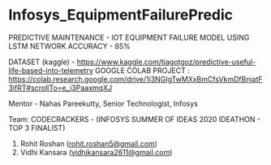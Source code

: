 # Infosys_EquipmentFailurePredic
PREDICTIVE MAINTENANCE - IOT
EQUIPMENT FAILURE MODEL USING LSTM NETWORK 
ACCURACY - 85%


DATASET (kaggle) - https://www.kaggle.com/tiagotgoz/predictive-useful-life-based-into-telemetry
GOOGLE COLAB PROJECT :  https://colab.research.google.com/drive/1i3NGIgTwMXxBmCfsVkmDfBnjatF3ifRT#scrollTo=e_j3PaaxmqXJ



Mentor -  Nahas Pareekutty, Senior Technologist, Infosys

Team: CODECRACKERS - (INFOSYS SUMMER OF IDEAS 2020 IDEATHON - TOP 3 FINALIST)
1. Rohit Roshan (rohit.roshan5@gmail.com)
2. Vidhi Kansara (vidhikansara2611@gmail.com)
